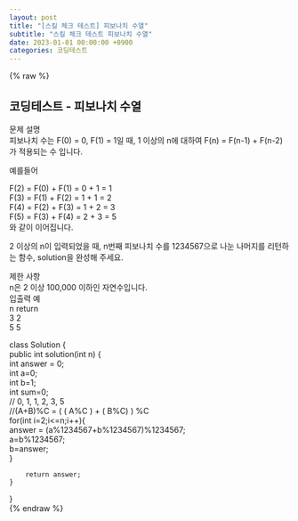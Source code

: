 ```yaml
---  
layout: post  
title: "[스킬 체크 테스트] 피보나치 수열"  
subtitle: "스킬 체크 테스트 피보나치 수열"  
date: 2023-01-01 00:00:00 +0900  
categories: 코딩테스트  
---  
```

{% raw %}  
## 코딩테스트 - 피보나치 수열  
  
문제 설명  
피보나치 수는 F(0) = 0, F(1) = 1일 때, 1 이상의 n에 대하여 F(n) = F(n-1) + F(n-2) 가 적용되는 수 입니다.  
  
예를들어  
  
F(2) = F(0) + F(1) = 0 + 1 = 1  
F(3) = F(1) + F(2) = 1 + 1 = 2  
F(4) = F(2) + F(3) = 1 + 2 = 3  
F(5) = F(3) + F(4) = 2 + 3 = 5  
와 같이 이어집니다.  
  
2 이상의 n이 입력되었을 때, n번째 피보나치 수를 1234567으로 나눈 나머지를 리턴하는 함수, solution을 완성해 주세요.  
  
제한 사항  
n은 2 이상 100,000 이하인 자연수입니다.  
입출력 예  
n	return  
3	2  
5	5  
  
class Solution {  
    public int solution(int n) {  
        int answer = 0;  
        int a=0;  
        int b=1;  
        int sum=0;  
        // 0, 1, 1, 2, 3, 5  
        //(A+B)%C = ( ( A%C ) + ( B%C) ) %C  
        for(int i=2;i<=n;i++){  
            answer = (a%1234567+b%1234567)%1234567;  
            a=b%1234567;  
            b=answer;  
        }  
  
        return answer;  
    }  
}  
{% endraw %}